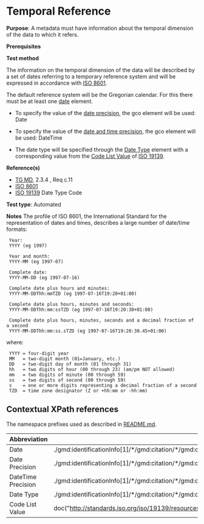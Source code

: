 # Temporal Reference


**Purpose**: A metadata must have information about the temporal dimension of the data to which it refers.

**Prerequisites**

**Test method**

The information on the temporal dimension of the data will be described by a set of dates referring 
to a temporary reference system and will be expressed in accordance with [ISO 8601](http://inspire.ec.europa.eu/id/ats/metadata/2.0/common/README#ref_ISO_8601).

The default reference system will be the Gregorian calendar.
For this there must be at least one [date](#date) element.

* To specify the value of the [date precision](#datePrecision), the gco element will be used: Date

* To specify the value of the [date and time precision](#dateTimePrecision), the gco element will be used: DateTime

* The date type will be specified through the [Date Type](#dateType) element with a corresponding value from the [Code List Value](#codeListValue) of [ISO 19139](http://standards.iso.org/iso/19139/resources/gmxCodelists.xml#CI_DateTypeCode).


**Reference(s)**	 

* [TG MD](http://inspire.ec.europa.eu/id/ats/metadata/2.0/common/README#ref_TG_MD), 2.3.4 , Req c.11
* [ISO 8601](http://inspire.ec.europa.eu/id/ats/metadata/2.0/common/README#ref_ISO_8601)
* [ISO 19139](http://standards.iso.org/iso/19139/resources/gmxCodelists.xml#CI_DateTypeCode) Date Type Code

**Test type**: Automated

**Notes**
The profile of ISO 8601, the International Standard for the representation of dates and times,
describes a large number of date/time formats:

     Year:
     YYYY (eg 1997)

     Year and month:
     YYYY-MM (eg 1997-07)

     Complete date:
     YYYY-MM-DD (eg 1997-07-16)

     Complete date plus hours and minutes:
     YYYY-MM-DDThh:mmTZD (eg 1997-07-16T19:20+01:00)

     Complete date plus hours, minutes and seconds:
     YYYY-MM-DDThh:mm:ssTZD (eg 1997-07-16T19:20:30+01:00)

     Complete date plus hours, minutes, seconds and a decimal fraction of a second
     YYYY-MM-DDThh:mm:ss.sTZD (eg 1997-07-16T19:20:30.45+01:00)

where:

     YYYY = four-digit year
     MM   = two-digit month (01=January, etc.)
     DD   = two-digit day of month (01 through 31)
     hh   = two digits of hour (00 through 23) (am/pm NOT allowed)
     mm   = two digits of minute (00 through 59)
     ss   = two digits of second (00 through 59)
     s    = one or more digits representing a decimal fraction of a second
     TZD  = time zone designator (Z or +hh:mm or -hh:mm)


## Contextual XPath references

The namespace prefixes used as described in [README.md](http://inspire.ec.europa.eu/id/ats/metadata/2.0/common/README#namespaces).

Abbreviation                                   |  XPath expression (relative to gmd:MD_Metadata)
-----------------------------------------------| -------------------------------------------------------------------------
<a name="date"></a> Date  | ./gmd:identificationInfo[1]/\*/gmd:citation/\*/gmd:date/gmd:CI_Date/gmd:date[1]
<a name="datePrecision"></a> Date Precision  | ./gmd:identificationInfo[1]/\*/gmd:citation/\*/gmd:date/gmd:CI_Date/gmd:date[1]/gco:Date
<a name="dateTimePrecision"></a> DateTime Precision  | ./gmd:identificationInfo[1]/\*/gmd:citation/\*/gmd:date/gmd:CI_Date/gmd:date[1]/gco:DateTime
<a name="dateType"></a> Date Type | ./gmd:identificationInfo[1]/\*/gmd:citation/\*/gmd:date/gmd:CI_Date/gmd:date[1]/\*/gmd:dateType/gmd:CI_DateTypeCode/@codeListValue
<a name="codeListValue"></a> Code List Value | doc("http://standards.iso.org/iso/19139/resources/gmxCodelists.xml#CI_DateTypeCode")/gmx:CodeListDictionary[@gml:id='CI_DateTypeCode']//gml:identifier/text()
